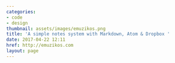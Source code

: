 ```yaml
---
categories:
- code
- design
thumbnail: assets/images/emuzikos.png
title: 'A simple notes system with Markdown, Atom & Dropbox '
date: 2017-04-22 12:11
href: http://emuzikos.com
layout: page
---
```

